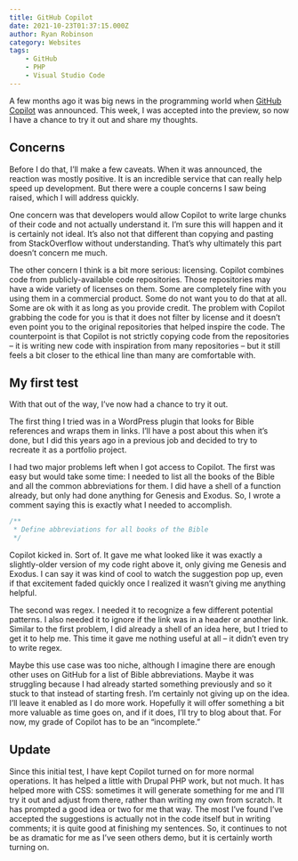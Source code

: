 ```yaml
---
title: GitHub Copilot
date: 2021-10-23T01:37:15.000Z
author: Ryan Robinson
category: Websites
tags:
    - GitHub
    - PHP
    - Visual Studio Code
---
```


A few months ago it was big news in the programming world when [GitHub Copilot](https://copilot.github.com/) was announced. This week, I was accepted into the preview, so now I have a chance to try it out and share my thoughts.

## Concerns

Before I do that, I’ll make a few caveats. When it was announced, the reaction was mostly positive. It is an incredible service that can really help speed up development. But there were a couple concerns I saw being raised, which I will address quickly.

One concern was that developers would allow Copilot to write large chunks of their code and not actually understand it. I’m sure this will happen and it is certainly not ideal. It’s also not that different than copying and pasting from StackOverflow without understanding. That’s why ultimately this part doesn’t concern me much.

The other concern I think is a bit more serious: licensing. Copilot combines code from publicly-available code repositories. Those repositories may have a wide variety of licenses on them. Some are completely fine with you using them in a commercial product. Some do not want you to do that at all. Some are ok with it as long as you provide credit. The problem with Copilot grabbing the code for you is that it does not filter by license and it doesn’t even point you to the original repositories that helped inspire the code. The counterpoint is that Copilot is not strictly copying code from the repositories – it is writing new code with inspiration from many repositories – but it still feels a bit closer to the ethical line than many are comfortable with.

## My first test

With that out of the way, I’ve now had a chance to try it out.

The first thing I tried was in a WordPress plugin that looks for Bible references and wraps them in links. I’ll have a post about this when it’s done, but I did this years ago in a previous job and decided to try to recreate it as a portfolio project.

I had two major problems left when I got access to Copilot. The first was easy but would take some time: I needed to list all the books of the Bible and all the common abbreviations for them. I did have a shell of a function already, but only had done anything for Genesis and Exodus. So, I wrote a comment saying this is exactly what I needed to accomplish.

```php
/**
 * Define abbreviations for all books of the Bible
 */
```

Copilot kicked in. Sort of. It gave me what looked like it was exactly a slightly-older version of my code right above it, only giving me Genesis and Exodus. I can say it was kind of cool to watch the suggestion pop up, even if that excitement faded quickly once I realized it wasn’t giving me anything helpful.

The second was regex. I needed it to recognize a few different potential patterns. I also needed it to ignore if the link was in a header or another link. Similar to the first problem, I did already a shell of an idea here, but I tried to get it to help me. This time it gave me nothing useful at all – it didn’t even try to write regex.

Maybe this use case was too niche, although I imagine there are enough other uses on GitHub for a list of Bible abbreviations. Maybe it was struggling because I had already started something previously and so it stuck to that instead of starting fresh. I’m certainly not giving up on the idea. I’ll leave it enabled as I do more work. Hopefully it will offer something a bit more valuable as time goes on, and if it does, I’ll try to blog about that. For now, my grade of Copilot has to be an “incomplete.”

## Update

Since this initial test, I have kept Copilot turned on for more normal operations. It has helped a little with Drupal PHP work, but not much. It has helped more with CSS: sometimes it will generate something for me and I’ll try it out and adjust from there, rather than writing my own from scratch. It has prompted a good idea or two for me that way. The most I’ve found I’ve accepted the suggestions is actually not in the code itself but in writing comments; it is quite good at finishing my sentences. So, it continues to not be as dramatic for me as I’ve seen others demo, but it is certainly worth turning on.
